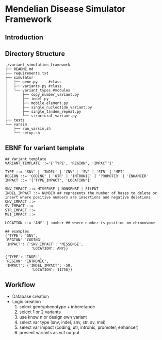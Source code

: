 # Mendelian Disease Simulator Framework 

## Introduction 



## Directory Structure 

```
./variant_simulation_framework
├── README.md
├── requirements.txt
├── simulator
│   ├── gene.py     #class
│   ├── variants.py #class
│   └── variant_types #modules 
│       ├── copy_number_variant.py
│       ├── indel.py
│       ├── mobile_element.py
│       ├── single_nucleotide_variant.py
│       ├── single_tandem_repeat.py
│       └── structural_variant.py
├── tests
└── varsim
    ├── run_varsim.sh
    └── setup.sh

```

## EBNF for variant template 

```
## Variant template
VARIANT_TEMPLATE ::='{'TYPE', 'REGION', 'IMPACT'}'

TYPE ::= 'SNV' | 'INDEL' | 'CNV' | 'SV' | 'STR' | 'MEI'
REGION ::= 'CODING' | 'UTR' | 'INTRONIC' | 'PROMOTER' | 'ENHANCER'
IMPACT ::= '{'TYPE_IMPACT', 'LOCATION'}'

SNV_IMPACT ::= MISSENSE | NONSENSE | SILENT
INDEL_IMPACT ::= NUMBER ## represents the number of bases to delete or insert where positive numbers are insertions and negative deletions
CNV_IMPACT ::= 
SV_IMPACT ::= 
STR_IMPACT ::= 
MEI_IMPACT ::= 

LOCATION ::= 'ANY' | number ## where number is position on chromosome 

## examples 
{'TYPE': 'SNV',
'REGION' 'CODING',
'IMPACT': {'SNV_IMPACT': 'MISSENSE',
			'LOCATION': ANY}}

{'TYPE': 'INDEL',
'REGION' 'INTRONIC',
'IMPACT': {'INDEL_IMPACT': -50,
			'LOCATION': 11756}}
```





## Workflow

- Database creation
- Logic creation 
  1. select gene/phenotype + inheretance 
  2. select 1 or 2 variants
  3. use know n or design own variant 
  4. select var type (snv, indel, snv, str, sv, mei)
  5. select var impact (coding, utr, intronic, promoter, enhancer)
  6. present variants as vcf output 
